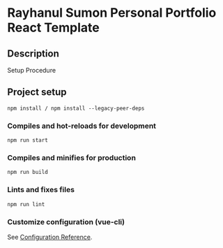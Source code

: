 # Rayhanul Sumon Personal Portfolio React Template

## Description

Setup Procedure 
 
## Project setup

```
npm install / npm install --legacy-peer-deps 
``` 

### Compiles and hot-reloads for development

```
npm run start   
``` 

### Compiles and minifies for production

``` 
npm run build
```
 
### Lints and fixes files   

```
npm run lint
```

### Customize configuration (vue-cli)

See [Configuration Reference](https://cli.vuejs.org/config/).
